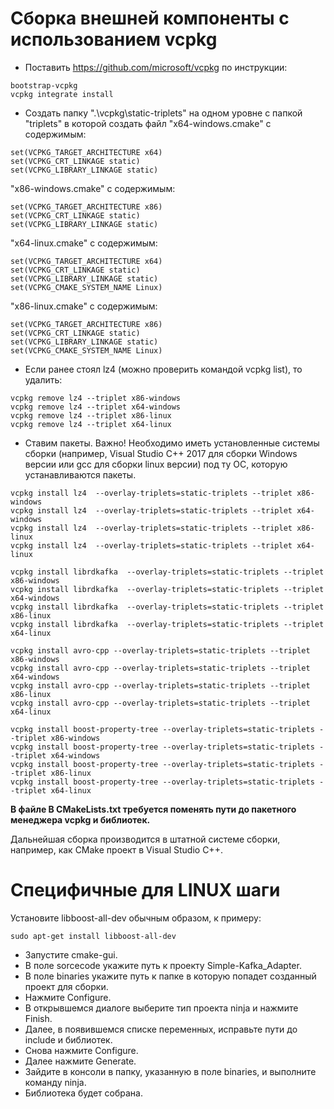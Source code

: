 # Сборка внешней компоненты с использованием vcpkg
- Поставить https://github.com/microsoft/vcpkg по инструкции:
 ```
bootstrap-vcpkg
vcpkg integrate install
 ```
- Создать папку ".\vcpkg\static-triplets" на одном уровне с папкой "triplets" в которой создать файл "x64-windows.cmake" с содержимым:
 ```
set(VCPKG_TARGET_ARCHITECTURE x64)
set(VCPKG_CRT_LINKAGE static)
set(VCPKG_LIBRARY_LINKAGE static)
 ```
"x86-windows.cmake" с содержимым:
 ```
set(VCPKG_TARGET_ARCHITECTURE x86)
set(VCPKG_CRT_LINKAGE static)
set(VCPKG_LIBRARY_LINKAGE static)
 ```
"x64-linux.cmake" с содержимым:
 ```
set(VCPKG_TARGET_ARCHITECTURE x64)
set(VCPKG_CRT_LINKAGE static)
set(VCPKG_LIBRARY_LINKAGE static)
set(VCPKG_CMAKE_SYSTEM_NAME Linux)
 ```
"x86-linux.cmake" с содержимым:
 ```
set(VCPKG_TARGET_ARCHITECTURE x86)
set(VCPKG_CRT_LINKAGE static)
set(VCPKG_LIBRARY_LINKAGE static)
set(VCPKG_CMAKE_SYSTEM_NAME Linux)
 ```
- Если ранее стоял lz4 (можно проверить командой vcpkg list), то удалить:
 ```
vcpkg remove lz4 --triplet x86-windows
vcpkg remove lz4 --triplet x64-windows
vcpkg remove lz4 --triplet x86-linux
vcpkg remove lz4 --triplet x64-linux
 ```
- Ставим пакеты. Важно! Необходимо иметь установленные системы сборки (например, Visual Studio C++ 2017 для сборки Windows версии или gcc для сборки linux версии) под ту ОС, которую устанавливаются пакеты.
 ```
vcpkg install lz4  --overlay-triplets=static-triplets --triplet x86-windows
vcpkg install lz4  --overlay-triplets=static-triplets --triplet x64-windows
vcpkg install lz4  --overlay-triplets=static-triplets --triplet x86-linux
vcpkg install lz4  --overlay-triplets=static-triplets --triplet x64-linux

vcpkg install librdkafka  --overlay-triplets=static-triplets --triplet x86-windows
vcpkg install librdkafka  --overlay-triplets=static-triplets --triplet x64-windows
vcpkg install librdkafka  --overlay-triplets=static-triplets --triplet x86-linux
vcpkg install librdkafka  --overlay-triplets=static-triplets --triplet x64-linux

vcpkg install avro-cpp --overlay-triplets=static-triplets --triplet x86-windows
vcpkg install avro-cpp --overlay-triplets=static-triplets --triplet x64-windows
vcpkg install avro-cpp --overlay-triplets=static-triplets --triplet x86-linux
vcpkg install avro-cpp --overlay-triplets=static-triplets --triplet x64-linux
	
vcpkg install boost-property-tree --overlay-triplets=static-triplets --triplet x86-windows
vcpkg install boost-property-tree --overlay-triplets=static-triplets --triplet x64-windows
vcpkg install boost-property-tree --overlay-triplets=static-triplets --triplet x86-linux
vcpkg install boost-property-tree --overlay-triplets=static-triplets --triplet x64-linux
 ```
**В файле В CMakeLists.txt требуется поменять пути до пакетного менеджера vcpkg и библиотек.**

Дальнейшая сборка производится в штатной системе сборки, например, как CMake проект в Visual Studio C++.

# Специфичные для LINUX шаги

Установите libboost-all-dev обычным образом, к примеру:
 ```
sudo apt-get install libboost-all-dev
 ```
- Запустите cmake-gui.
- В поле sorcecode укажите путь к проекту Simple-Kafka_Adapter.
- В поле binaries укажите путь к папке в которую попадет созданный проект для сборки.
- Нажмите Configure.
- В открывшемся диалоге выберите тип проекта ninja и нажмите Finish.
- Далее, в появившемся списке переменных, исправьте пути до include и библиотек.
- Снова нажмите Configure.
- Далее нажмите Generate.
- Зайдите в консоли в папку, указанную в поле  binaries, и выполните команду ninja.
- Библиотека будет собрана.
